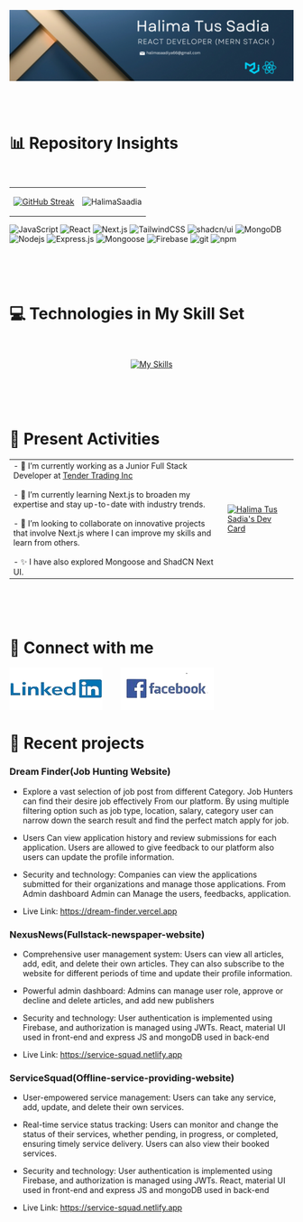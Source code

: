 ![The San Juan Mountains are beautiful!](/images/cover.png "San Juan Mountains")

<br> 
<br>

# 📊 Repository Insights

<br>
<table>
<tr>
<td>

[![GitHub Streak](https://github-readme-streak-stats.herokuapp.com?user=HalimaSaadia&theme=prussian)](https://git.io/streak-stats)

</td>

<td>
<p align="center"> <img src="https://github-readme-stats.vercel.app/api?username=HalimaSaadia&show_icons=true&theme=tokyonight" alt="HalimaSaadia" />
</td>
</tr>
 </table>

 <p>
  <img alt="JavaScript" src="https://img.shields.io/badge/-JavaScript-F7DF1E?style=flat-square&logo=javascript&logoColor=black" />
  <img alt="React" src="https://img.shields.io/badge/-React-45b8d8?style=flat-square&logo=react&logoColor=white" />
  <img alt="Next.js" src="https://img.shields.io/badge/-Next.js-000000?style=flat-square&logo=nextdotjs&logoColor=white" />
  <img alt="TailwindCSS" src="https://img.shields.io/badge/-TailwindCSS-38B2AC?style=flat-square&logo=tailwindcss&logoColor=white" />
  <img alt="shadcn/ui" src="https://img.shields.io/badge/-shadcn/ui-000000?style=flat-square&logo=tailwindcss&logoColor=white" />
  <img alt="MongoDB" src="https://img.shields.io/badge/-MongoDB-13aa52?style=flat-square&logo=mongodb&logoColor=white" />
  <img alt="Nodejs" src="https://img.shields.io/badge/-Nodejs-43853d?style=flat-square&logo=Node.js&logoColor=white" />
  <img alt="Express.js" src="https://img.shields.io/badge/-Express.js-000000?style=flat-square&logo=express&logoColor=white" />
  <img alt="Mongoose" src="https://img.shields.io/badge/-Mongoose-880000?style=flat-square&logo=mongoose&logoColor=white" />
  <img alt="Firebase" src="https://img.shields.io/badge/-Firebase-FFCA28?style=flat-square&logo=firebase&logoColor=white" />
  <img alt="git" src="https://img.shields.io/badge/-Git-F05032?style=flat-square&logo=git&logoColor=white" />
  <img alt="npm" src="https://img.shields.io/badge/-NPM-CB3837?style=flat-square&logo=npm&logoColor=white" />
</p>

<br>
<br>
<br>

# 💻 Technologies in My Skill Set

<br>
<br>
<div  style="display: flex; justify-content: center; flex-wrap: wrap;">
<a href="https://skillicons.dev">
    <img src="https://skillicons.dev/icons?i=react,nextjs,javascript,tailwind,materialui,firebase,nodejs,expressjs,mongodb,npm,github,discord,css,html&perline=7" alt="My Skills">
  </a>
<br>
<br>

<!-- [![My Skills](https://skillicons.dev/icons?i=react,nextjs,javascript,tailwind,materialui,firebase,nodejs,expressjs,mongodb,npm,github,discord,css,html&perline=6)](https://skillicons.dev) -->

</div>

<br>
<br>
<br>
 
# 🎯 Present Activities

<table>
  <tr>
    <td valign="top">
      - 🔭 I’m currently working as a Junior Full Stack Developer at <a href="https://www.linkedin.com/company/tendertradinginc/mycompany/"> Tender Trading Inc</a>
      <br>
      <br>
      - 🌱  I’m currently learning Next.js to broaden my expertise and stay up-to-date with industry trends.
      <br>
      <br>
      - 👯 I’m looking to collaborate on innovative projects that involve Next.js where I can improve my skills and learn from others.
      <br>
      <br>
      - ✨ I have also explored Mongoose and ShadCN Next UI.
    </td>
    <td>
      <a href="https://app.daily.dev/halimatussadia">
        <img  src="https://api.daily.dev/devcards/v2/FLRIiLga8lddGEg708EJe.png?r=wdk&type=default" width="256" alt="Halima Tus Sadia's Dev Card"/>
      </a>
    </td>

  </tr>
</table>
</div>
<br>
<br>
<br>

# 🔗 Connect with me

[![An old rock in the desert](/images/icon/linkedin.png "Shiprock, New Mexico by Beau Rogers")](https://www.linkedin.com/in/halimasaadia/)&nbsp; &nbsp; &nbsp; &nbsp;
[![An old rock in the desert](/images/icon/facebook.png "Shiprock, New Mexico by Beau Rogers")](https://www.facebook.com/halima.saadiya.712)

# 🔄 Recent projects

### Dream Finder(Job Hunting Website)

- Explore a vast selection of job post from different Category. Job Hunters can find their desire job effectively From our platform. By using multiple filtering option such as job type, location, salary, category user can narrow down the search result and find the perfect match apply for job.

- Users Can view application history and review submissions for each application. Users are allowed to give feedback to our platform also users can update the profile information.

- Security and technology: Companies can view the applications submitted for their organizations and manage those applications. From Admin dashboard Admin can Manage the users, feedbacks, application.

- Live Link: https://dream-finder.vercel.app

### NexusNews(Fullstack-newspaper-website)

- Comprehensive user management system: Users can view all
  articles, add, edit, and delete their own articles. They can also
  subscribe to the website for different periods of time and update
  their profile information.

- Powerful admin dashboard: Admins can manage user role, approve
  or decline and delete articles, and add new publishers

- Security and technology: User authentication is implemented using
  Firebase, and authorization is managed using JWTs. React, material
  UI used in front-end and express JS and mongoDB used in back-end

- Live Link: https://service-squad.netlify.app

### ServiceSquad(Offline-service-providing-website)

- User-empowered service management: Users can take any service,
  add, update, and delete their own services.

- Real-time service status tracking: Users can monitor and change the
  status of their services, whether pending, in progress, or completed,
  ensuring timely service delivery. Users can also view their booked
  services.

- Security and technology: User authentication is implemented using
  Firebase, and authorization is managed using JWTs. React, material
  UI used in front-end and express JS and mongoDB used in back-end

- Live Link: https://service-squad.netlify.app
